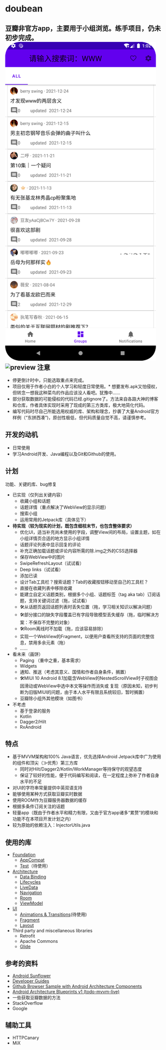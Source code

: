 doubean
=======
豆瓣非官方app，主要用于小组浏览。**练手项目，仍未初步完成**。
![preview](https://github.com/Bumblebee202111/doubean/raw/master/Screenshot_20220221_010243.png)
![preview](https://github.com/Bumblebee202111/doubean/raw/master/Screenshot_20220221_010431.png)
注意
----
* 停更倒计时中，只能选取重点来完成。
* 项目仅用于作者小白的个人学习和轻度日常使用。* 想要发布.apk又怕侵权，但转念一想我这种菜鸟的作品应该没人看吧。犹豫中……
* 部分获取数据的可能侵权的代码已经.gitignore了。方法来自各路大神的博客和仓库，作者具体实现时采用了现成的第三方类库，极大地简化代码。
* 编写代码时尽自己所能选用权威的库、架构和理念，抄袭了大量Android官方样例（“东拼西凑”)，原创性极低，但代码质量自觉不高，请谨慎参考。

开发的动机
----------

* 日常使用
* 学习Android开发、Java编程以及Git和Github的使用。

计划
----
功能、关键的库、bug修复

* 已实现（仅列出关键内容）
  * 收藏小组和话题
  * 话题详情（重点解决了WebView的显示问题）
  * 搜索小组
  * 运用常用的Jetpack库（具体见下）
* **待实现（较为现实的计划，既包含细枝末节，也包含整体要求）**
  * 优化UI，适当补充尚未使用的字段，调整View间的布局，设置主题，如在小组详情页合适的地方显示小组详情
  * 话题评论列表中显示回复的评论
  * 补充正确加载话题或评论内容所需的除.img之外的CSS选择器
  * 保存WebView中的图片
  * SwipeRefreshLayout（试试看）
  * Deep links（试试看）
  * 添加已读
  * 设计Tab工具栏？搜索话题？Tab的收藏按钮移动至自己的工具栏？
  * 直接在收藏列表中移除收藏
  * 能建立自定义话题类别，根据多个小组、话题标签（tag aka tab）订阅话题，支持关键词过滤（拖，试试看）
  * 🛠从话题页返回话题列表时丢失位置（拖，学习相关知识以解决问题）
  * 🛠部分接口的缺失字段覆盖已有字段导致模型丢失缓存（拖，临时解决方案：不保存不完整的对象）
  * 🛠Room离线时不加载（拖，应该容易排除）
  * 实现一个WebView的Fragment，以便用户查看所支持的页面的完整信息，禁用多余元素（拖）
  * ……
* 看未来（画饼）
  * Paging （重中之重，基本需求）
  * Widgets
  * 通知、推送（考虑其意义、国情和作者自身条件，搁置）
  * 🛠MIUI 10 Android 8.1加载含WebView的NestedScrollView时子视图会因滑动或WebView中选中本文等操作而消失或
    复现（原因未知，初步判断为旧版MIUI的问题，由于本人水平有限且系统较旧，暂时搁置）
  * 豆瓣除小组外其他模块（如图书）
* 不考虑
  * 基于登录的服务
  * Kotlin
  * Dagger2/Hilt
  * RxAndroid

特点
----

* 基于MVVM架构和100% Java语言，优先选择Android Jetpack库中广为使用的组件和顶尖（≫优秀）第三方库
  * 同时对Hilt/Dagger2/Kotlin/WorkManager等持保守的观望态度
  * 保证了较好的性能，便于代码编写和阅读，在一定程度上弥补了作者自身水平的不足
* 对UI的字符串常量提供中英双语支持
* 能够使用某种方式获取豆瓣实时数据
* 使用ROOM作为豆瓣服务器数据的缓存
* 根据多条件订阅关注的话题
* 轻量app（既由于作者水平和精力有限，又由于官方app诸多“累赘”的模块和功能不在本项目开发计划之内）
* 较为原始的依赖注入：InjectorUtils.java

使用的库
-------

* [Foundation][foundation]
    * [AppCompat][appcompat]
    * [Test][test]（待使用）
* [Architecture][arch]
  * [Data Binding][data-binding]
  * [Lifecycles][lifecycle]
  * [LiveData][livedata]
  * [Navigation][navigation]
  * [Room][room]
  * [ViewModel][viewmodel]
* [UI][ui]
  * [Animations & Transitions][animation]\(待使用\)
  * [Fragment][fragment]
  * [Layout][layout]
* Third party and miscellaneous libraries
  * Retrofit
  * Apache Commons
  * [Glide][glide]

[foundation]: https://developer.android.com/jetpack/components

[appcompat]: https://developer.android.com/topic/libraries/support-library/packages#v7-appcompat

[test]: https://developer.android.com/training/testing/

[arch]: https://developer.android.com/jetpack/arch/

[data-binding]: https://developer.android.com/topic/libraries/data-binding/

[lifecycle]: https://developer.android.com/topic/libraries/architecture/lifecycle

[livedata]: https://developer.android.com/topic/libraries/architecture/livedata

[navigation]: https://developer.android.com/topic/libraries/architecture/navigation/

[room]: https://developer.android.com/topic/libraries/architecture/room

[viewmodel]: https://developer.android.com/topic/libraries/architecture/viewmodel

[ui]: https://developer.android.com/guide/topics/ui

[animation]: https://developer.android.com/training/animation/

[fragment]: https://developer.android.com/guide/components/fragments

[layout]: https://developer.android.com/guide/topics/ui/declaring-layout

[glide]: https://bumptech.github.io/glide/

参考的资料
---------

* [Android Sunflower][sunflower]
* [Developer Guides][guides]
* [Github Browser Sample with Android Architecture Components][github-browser-sample]
* [Android Architecture Blueprints v1 (todo-mvvm-live)][todo-mvvm-live]
* 一些获取豆瓣数据的方法
* StackOverflow
* Google

[sunflower]: https://github.com/android/sunflower

[guides]: https://developer.android.google.cn/guide

[github-browser-sample]: https://github.com/android/architecture-components-samples/tree/master/GithubBrowserSample

[todo-mvvm-live]: https://github.com/android/architecture-samples/tree/todo-mvvm-live

辅助工具
---------

* HTTPCanary
* MiX

